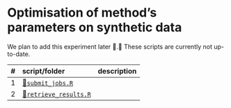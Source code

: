 
# Optimisation of method’s parameters on synthetic data

We plan to add this experiment later 🚧.👷 These scripts are currently not
up-to-date.

| \# | script/folder                                 | description |
| :- | :-------------------------------------------- | :---------- |
| 1  | [📄`submit_jobs.R`](1-submit_jobs.R)           |             |
| 2  | [📄`retrieve_results.R`](2-retrieve_results.R) |             |
